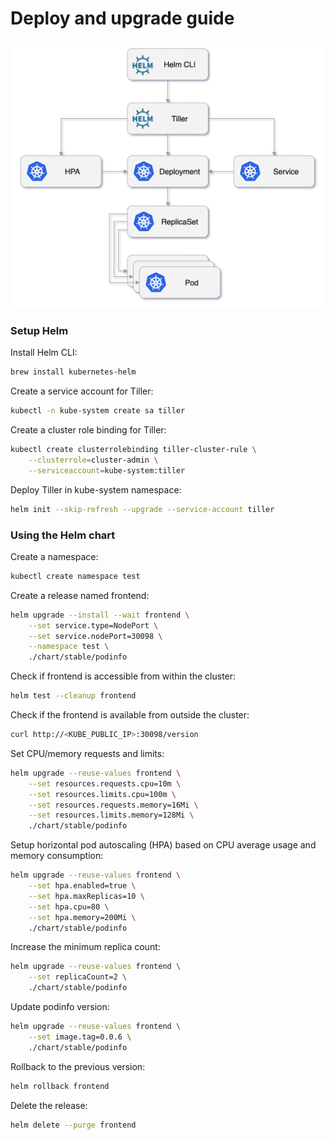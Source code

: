 # Deploy and upgrade guide 

![OpenFaaS](diagrams/deploy.png)

### Setup Helm 

Install Helm CLI:

```bash
brew install kubernetes-helm
```

Create a service account for Tiller:

```bash
kubectl -n kube-system create sa tiller
```

Create a cluster role binding for Tiller:

```bash
kubectl create clusterrolebinding tiller-cluster-rule \
    --clusterrole=cluster-admin \
    --serviceaccount=kube-system:tiller 
```

Deploy Tiller in kube-system namespace:

```bash
helm init --skip-refresh --upgrade --service-account tiller
```

### Using the Helm chart

Create a namespace:

```bash
kubectl create namespace test
```

Create a release named frontend:

```bash
helm upgrade --install --wait frontend \
    --set service.type=NodePort \
    --set service.nodePort=30098 \
    --namespace test \
    ./chart/stable/podinfo
```

Check if frontend is accessible from within the cluster:

```bash
helm test --cleanup frontend
```

Check if the frontend is available from outside the cluster:

```bash
curl http://<KUBE_PUBLIC_IP>:30098/version
```

Set CPU/memory requests and limits:

```bash
helm upgrade --reuse-values frontend \
    --set resources.requests.cpu=10m \
    --set resources.limits.cpu=100m \
    --set resources.requests.memory=16Mi \
    --set resources.limits.memory=128Mi \
    ./chart/stable/podinfo
```

Setup horizontal pod autoscaling (HPA) based on CPU average usage and memory consumption:

```bash
helm upgrade --reuse-values frontend \
    --set hpa.enabled=true \
    --set hpa.maxReplicas=10 \
    --set hpa.cpu=80 \
    --set hpa.memory=200Mi \
    ./chart/stable/podinfo
```

Increase the minimum replica count:

```bash
helm upgrade --reuse-values frontend \
    --set replicaCount=2 \
    ./chart/stable/podinfo
```

Update podinfo version:

```bash
helm upgrade --reuse-values frontend \
    --set image.tag=0.0.6 \
    ./chart/stable/podinfo
```

Rollback to the previous version:

```bash
helm rollback frontend
```

Delete the release:

```bash
helm delete --purge frontend
```

